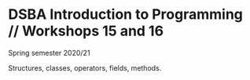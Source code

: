# DSBA Introduction to Programming // Workshops 15 and 16
Spring semester 2020/21

Structures, classes, operators, fields, methods.
